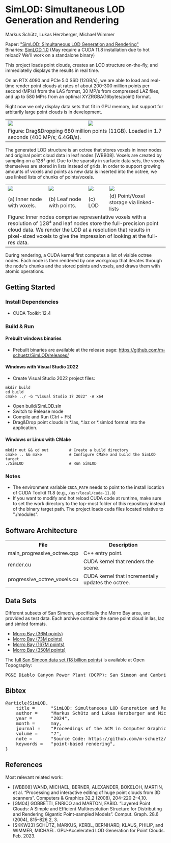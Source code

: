 # SimLOD: Simultaneous LOD Generation and Rendering
Markus Schütz, Lukas Herzberger, Michael Wimmer

Paper: <a href="https://www.cg.tuwien.ac.at/research/publications/2023/SCHUETZ-2023-SIMLOD/SCHUETZ-2023-SIMLOD-paper.pdf">"SimLOD: Simultaneous LOD Generation and Rendering"</a><br>
Binaries: <a href="https://github.com/m-schuetz/SimLOD/releases/">SimLOD 1.0</a> (May require a CUDA 11.8 installation due to hot reload? We'll work on a standalone binary)

This project loads point clouds, creates an LOD structure on-the-fly, and immediatelly displays the results in real time. 


On an RTX 4090 and PCIe 5.0 SSD (12GB/s), we are able to load and real-time render point clouds at rates of about 200-300 million points per second (MP/s) from the LAS format, 30 MP/s from compressed LAZ files, and up to 580 MP/s from an optimal XYZRGBA(16bytes/point) format.

Right now we only display data sets that fit in GPU memory, but support for arbitarily large point clouds is in development.

<table>
<tr style="border: none">
	<td><img src="./docs/loading.gif"/></td>
	<td><img src="./docs/generated_highres.gif"/></td>
</tr>
<tr style="border: none">
	<td colspan="2" style="border: none">
	Figure: Drag&Dropping 680 million points (11GB). Loaded in 1.7 seconds (400 MP/s; 6.4GB/s). 
	</td>
</tr>
</table>

The generated LOD structure is an octree that stores voxels in inner nodes and original point cloud data in leaf nodes [WBB08]. Voxels are created by sampling on a 128³ grid. Due to the sparsity in surfacic data sets, the voxels themselves are stored in lists instead of grids. In order to support growing amounts of voxels and points as new data is inserted into the octree, we use linked lists of chunks of points/voxels. 

<table>
<tr style="border: none">
	<td><img src="./docs/inner_node.jpg"/></td>
	<td><img src="./docs/leaf_node.jpg"/></td>
	<td><img src="./docs/lod_frustum.jpg"/></td>
	<td><img src="./docs/nodes_n_chunks.png"/></td>
</tr>
<tr style="border: none">
	<td>(a) Inner node with voxels.</td>
	<td>(b) Leaf node with points.</td>
	<td>(c) LOD </td>
	<td>(d) Point/Voxel storage via linked-lists</td>
</tr>
<tr style="border: none">
	<td colspan="4" style="border: none">
	Figure: Inner nodes comprise representative voxels with a resolution of 128³ and leaf nodes store the full-precision point cloud data. We render the LOD at a resolution that results in pixel-sized voxels to give the impression of looking at the full-res data. 
	</td>
</tr>
</table>
<!-- 
<table>
<tr style="border: none">
	<td><img src="./docs/lod_frustum.jpg"/></td>
	<td><img src="./docs/nodes_n_chunks.png"/></td>
</tr>
<tr style="border: none">
	<td colspan="2" style="border: none">
	Figure: Left: Selection of octree nodes for the current viewpoint. Higher-level nodes close to the camera, lower-level nodes in the distance. Right: Points/Voxels are stored in linked lists of chunks.
	</td>
</tr>
</table> -->

During rendering, a CUDA kernel first computes a list of visible octree nodes. Each node is then rendered by one workgroup that iterates through the node's chunks and the stored points and voxels, and draws them with atomic operations. 



## Getting Started

### Install Dependencies

* CUDA Toolkit 12.4

### Build & Run

#### Prebuilt windows binaries

* Prebuilt binaries are available at the release page: https://github.com/m-schuetz/SimLOD/releases/

#### Windows with Visual Studio 2022

* Create Visual Studio 2022 project files:

```
mkdir build
cd build
cmake ../ -G "Visual Studio 17 2022" -A x64
```

* Open build/SimLOD.sln
* Switch to Release mode
* Compile and Run (Ctrl + F5)
* Drag&Drop point clouds in *.las, *.laz or *.simlod format into the application.

#### Windows or Linux with CMake

```
mkdir out && cd out         # Create a build directory
cmake .. && make            # Configure CMake and build the SimLOD target
./SimLOD                    # Run SimLOD
```


### Notes

* The environment variable ```CUDA_PATH``` needs to point to the install location of CUDA Toolkit 11.8 (e.g., ```/usr/local/cuda-11.8```)
* If you want to modify and hot reload CUDA code at runtime, make sure to set the work directory to the top-most folder of this repository instead of the binary target path. The project loads cuda files located relative to "./modules".

## Software Architecture


<table>
	<tr>
		<th>File</th>
		<th>Description</th>
	</td>
	<tr>
		<td>main_progressive_octree.cpp</td>
		<td>C++ entry point.</td>
	</tr>
	<tr>
		<td>render.cu</td>
		<td>CUDA kernel that renders the scene. </td>
	</tr>
	<tr>
		<td>progressive_octree_voxels.cu</td>
		<td>CUDA kernel that incrementally updates the octree.</td>
	</tr>
</table>

## Data Sets

Different subsets of San Simeon, specifically the Morro Bay area, are provided as test data. Each archive contains the same point cloud in las, laz and simlod formats.

* <a href="https://users.cg.tuwien.ac.at/~mschuetz/permanent/morro_bay_36M.zip">Morro Bay (36M points)</a>
* <a href="https://users.cg.tuwien.ac.at/~mschuetz/permanent/morro_bay_73M.zip">Morro Bay (73M points)</a>
* <a href="https://users.cg.tuwien.ac.at/~mschuetz/permanent/morro_bay_167M.zip">Morro Bay (167M points)</a>
* <a href="https://users.cg.tuwien.ac.at/~mschuetz/permanent/morro_bay_350M.zip">Morro Bay (350M points)</a>

The <a href="https://doi.org/10.5069/G9CN71V5">full San Simeon data set (18 billion points)</a> is available at Open Topography:
<pre>PG&E Diablo Canyon Power Plant (DCPP): San Simeon and Cambria Faults, CA. Distributed by OpenTopography. https://doi.org/10.5069/G9CN71V5 . Accessed: 2023-10-05
</pre>


## Bibtex

<pre>
@article{SimLOD,
    title =      "SimLOD: Simultaneous LOD Generation and Rendering",
    author =     "Markus Schütz and Lukas Herzberger and Michael Wimmer",
    year =       "2024",
    month =      may,
    journal =    "Proceedings of the ACM in Computer Graphics and Interactive Techniques",
    volume =     "7",
    note =       "Source Code: https://github.com/m-schuetz/SimLOD",
    keywords =   "point-based rendering",
}
</pre>

## References

Most relevant related work:

* [WBB08] WAND, MICHAEL, BERNER, ALEXANDER, BOKELOH,
MARTIN, et al. “Processing and interactive editing of huge point clouds
from 3D scanners”. Computers & Graphics 32.2 (2008), 204–220 2–4,10.
* [GM04] GOBBETTI, ENRICO and MARTON, FABIO. “Layered Point
Clouds: A Simple and Efficient Multiresolution Structure for Distributing and Rendering Gigantic Point-sampled Models”. Comput. Graph.
28.6 (2004), 815–826 2, 3.
* [SKKW23] SCHÜTZ, MARKUS, KERBL, BERNHARD, KLAUS, PHILIP,
and WIMMER, MICHAEL. GPU-Accelerated LOD Generation for Point
Clouds. Feb. 2023.
